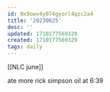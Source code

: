 ```yaml
---
id: 0x9owv4y074gyorl4qzc2a4
title: '20230625'
desc: ''
updated: 1710177569329
created: 1710177569329
tags: daily
---
```

[[NLC june]]

ate more rick simpson oil at 6:39


